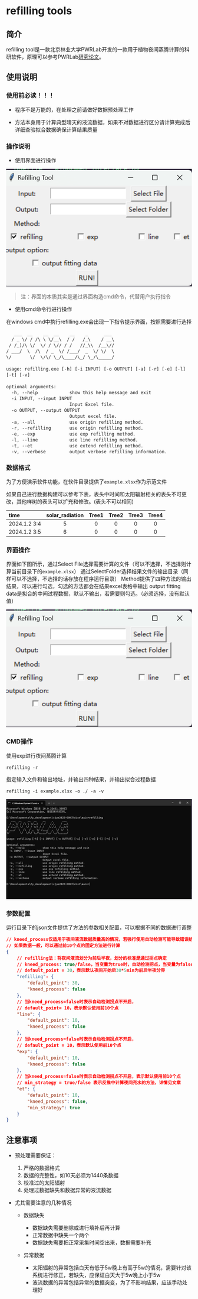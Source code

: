 # refilling tools



## 简介

refilling tool是一款北京林业大学PWRLab开发的一款用于植物夜间蒸腾计算的科研软件，原理可以参考PWRLab[研究论文](https://www.plant-ecology.com/CN/10.17521/cjpe.2023.0043)。



## 使用说明

### 使用前必读！！！

- 程序不是万能的，在处理之前请做好数据预处理工作

- 方法本身用于计算典型晴天的液流数据，如果不对数据进行区分请计算完成后详细查验拟合数据确保计算结果质量

### 操作说明

- 使用界面进行操作

![alt text](image.png)

> 注：界面的本质其实是通过界面构造cmd命令，代替用户执行指令

- 使用cmd命令行进行操作

在windows cmd中执行refilling.exe会出现一下指令提示界面，按照需要进行选择

```shell
   ___  __    __  __    __    _      ___
  / _ \/ / /\ \ \/__\  / /   /_\    / __\
 / /_)/\ \/  \/ / \// / /   //_\\  /__\//
/ ___/  \  /\  / _  \/ /___/  _  \/ \/  \
\/       \/  \/\/ \_/\____/\_/ \_/\_____/

usage: refilling.exe [-h] [-i INPUT] [-o OUTPUT] [-a] [-r] [-e] [-l] [-t] [-v]

optional arguments:
  -h, --help            show this help message and exit
  -i INPUT, --input INPUT
                        Input Excel file.
  -o OUTPUT, --output OUTPUT
                        Output excel file.
  -a, --all             use origin refilling method.
  -r, --refilling       use origin refilling method.
  -e, --exp             use exp refilling method.
  -l, --line            use line refilling method.
  -t, --et              use extend refilling method.
  -v, --verbose         output verbose refilling information.
```

### 数据格式

为了方便演示软件功能，在软件目录提供了`example.xlsx`作为示范文件

如果自己进行数据构建可以参考下表，表头中时间和太阳辐射相关的表头不可更改，其他样树的表头可以扩充和修改。(表头不可以相同)

| time        | solar_radiation | Tree1     | Tree2      | Tree3 | Tree4      |
| :---        |    :----:   |     :---: | :---:      |    :----:   |   :---: |
| 2024.1.2 3:4| 5 | 0 | 0 | 0 | 0 |
| 2024.1.2 3:5| 6 | 0 | 0 | 0 | 0 |

### 界面操作

界面如下图所示，通过Select File选择需要计算的文件（可以不选择，不选择则计算当前目录下的`example.xlsx`）
通过SelectFolder选择结果文件的输出目录（同样可以不选择，不选择的话存放在程序运行目录）
Method提供了四种方法的输出结果，可以进行勾选，勾选的方法都会在结果excel表格中输出
output fitting data是拟合的中间过程数据，默认不输出，若需要则勾选。（必须选择，没有默认值）

![alt text](image.png)


### CMD操作

使用exp进行夜间蒸腾计算

```shell
refilling -r
```

指定输入文件和输出地址，并输出四种结果，并输出拟合过程数据

```shell
refilling -i example.xlsx -o ./ -a -v
```

![alt text](image-1.png)

### 参数配置

运行目录下的json文件提供了方法的参数相关配置，可以根据不同的数据进行调整



```json
// kneed_process仅适用于夜间液流数据质量高的情况，若强行使用自动检测可能导致错误结果
// 如果数据一般，可以通过前10个点的固定方法进行计算
{
    // refilling法：将夜间液流划分为前后半夜，划分的标准是通过拐点确定
    // kneed_process: true/false，当变量为true时，自动检测拐点，当变量为false时使用default_point作为前后半夜划分的点
    // default_point = 30，表示默认夜间开始后30*5min为前后半夜分界
    "refilling": {
        "default_point": 30,
        "kneed_process": false
    },
    // 当kneed_process=false时表示自动检测拐点不开启，
    // default_point= 10，表示默认使用前10个点
    "line": {
        "default_point": 10,
        "kneed_process": false
    },
    // 当kneed_process=false时表示自动检测拐点不开启，
    // default_point = 10，表示默认使用前10个点
    "exp": {
        "default_point": 10,
        "kneed_process": false
    },
    // 当kneed_process=false时表示自动检测拐点不开启，表示默认使用前10个点
    // min_strategy = true/false 表示反推中计算夜间充水的方法，详情见文章
    "et": {
        "default_point": 10,
        "kneed_process": false,
        "min_strategy": true
    }
}
``` 


## 注意事项

- 预处理需要保证：

    1. 严格的数据格式
    1. 数据的完整性，如10天必须为1440条数据
    3. 校准过的太阳辐射
    4. 处理过数据缺失和数据异常的液流数据

- 尤其需要注意的几种情况

    - 数据缺失
        - 数据缺失需要删除或进行填补后再计算
        - 正常数据中缺失一个两个
        - 数据缺失需要把正常采集时间空出来，数据需要补充

    - 异常数据
        - 太阳辐射的异常包括白天有低于5w晚上有高于5w的情况，需要针对该系统进行修正，若缺失，应保证白天大于5w晚上小于5w
        - 液流数据的异常包括异常的数据突变，为了不影响结果，应该手动处理好


<!-- 

```shell
pyinstaller -D --exclude-module pandas.tools --exclude-module numpy.distutils --exclude-module numpy.f2py --exclude-module numpy.matlib main.py
pyinstaller -w --upx-dir="C:\Program Files\upx-4.2.4-win64"
cd dist/main && python interface.py
``` -->